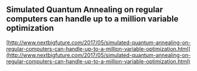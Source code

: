 ## Simulated Quantum Annealing on regular computers can handle up to a million variable optimization
  
  [http://www.nextbigfuture.com/2017/05/simulated-quantum-annealing-on-regular-computers-can-handle-up-to-a-million-variable-optimization.html](http://www.nextbigfuture.com/2017/05/simulated-quantum-annealing-on-regular-computers-can-handle-up-to-a-million-variable-optimization.html)